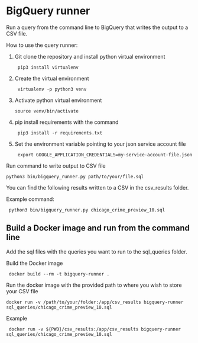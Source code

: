 # BigQuery runner 
Run a query from the command line to BigQuery that writes the output to a CSV file.

How to use the query runner:

1. Git clone the repository and install python virtual environment
    
        pip3 install virtualenv
        
2. Create the virtual environment
        
        virtualenv -p python3 venv
        
3. Activate python virtual environment
       
       source venv/bin/activate 
       
4. pip install requirements with the command

        pip3 install -r requirements.txt
        
5. Set the environment variable pointing to your json service account file

        export GOOGLE_APPLICATION_CREDENTIALS=my-service-account-file.json

    
Run command to write output to CSV file

    python3 bin/bigquery_runner.py path/to/your/file.sql

You can find the following results written to a CSV in the csv_results folder.

Example command:

     python3 bin/bigquery_runner.py chicago_crime_preview_10.sql


## Build a Docker image and run from the command line

Add the sql files with the queries you want to run to the sql_queries folder.

Build the Docker image

     docker build --rm -t bigquery-runner .

Run the docker image with the provided path to where you wish to store your CSV file

    docker run -v /path/to/your/folder:/app/csv_results bigquery-runner sql_queries/chicago_crime_preview_10.sql 

Example
    
     docker run -v ${PWD}/csv_results:/app/csv_results bigquery-runner sql_queries/chicago_crime_preview_10.sql 